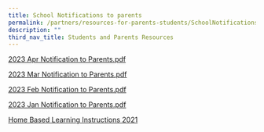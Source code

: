 ```yaml
---
title: School Notifications to parents
permalink: /partners/resources-for-parents-students/SchoolNotificationstoparents/
description: ""
third_nav_title: Students and Parents Resources
---
```

[2023 Apr Notification to Parents.pdf](/files/Notification%20to%20Parents_April%202022.pdf)

[2023 Mar Notification to Parents.pdf](/files/2023%20March%20Notification%20to%20Parents.pdf)

[2023 Feb Notification to Parents.pdf](/files/Notification%20to%20Parents%20Feb%202023.pdf)


[2023 Jan Notification to Parents.pdf](/files/January%20Notification%20to%20Parents%202023.pdf)


<a href="/partners/resources-for-parents-students/home-based-learning-instructions-2021">Home Based Learning Instructions 2021</a>